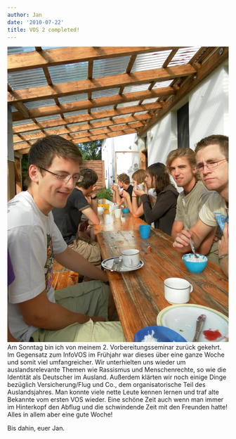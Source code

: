 ```yaml
---
author: Jan
date: '2010-07-22'
title: VOS 2 completed!
---
```


![Text](images/seminar.jpg)
Am Sonntag bin ich von meinem 2. Vorbereitungsseminar zurück gekehrt. Im
Gegensatz zum InfoVOS im Frühjahr war dieses über eine ganze Woche und somit
viel umfangreicher. Wir unterhielten uns wieder um auslandsrelevante Themen wie
Rassismus und Menschenrechte, so wie die Identität als Deutscher im Ausland.
Außerdem klärten wir noch einige Dinge bezüglich Versicherung/Flug und Co.,
dem organisatorische Teil des Auslandsjahres. Man konnte viele nette Leute
kennen lernen und traf alte Bekannte vom ersten VOS wieder. Eine schöne Zeit
auch wenn man immer im Hinterkopf den Abflug und die schwindende Zeit mit den
Freunden hatte! Alles in allem aber eine gute Woche!

Bis dahin, euer Jan.
